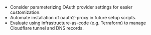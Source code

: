 - Consider parameterizing OAuth provider settings for easier customization.
- Automate installation of oauth2-proxy in future setup scripts.
- Evaluate using infrastructure-as-code (e.g. Terraform) to manage Cloudflare tunnel and DNS records.
